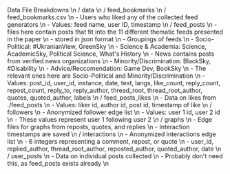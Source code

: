 Data File Breakdowns \n
/ data \n
   / feed_bookmarks \n
        / feed_bookmarks.csv \n
            - Users who liked any of the collected feed generators \n
            - Values:   feed name, user ID, timestamp \n
    / feed_posts \n
        - files here contain posts that fit into the 11 different thematic feeds presented in the paper \n
        - stored in json format \n
        - Groupings of feeds \n
            - Socio-Political: #UkranianView, GreenSky \n
            - Science & Academia: Science, AcademicSky, Political Science, What's History \n
            - News contains posts from verified news organizations \n
            - Minority/Discrimination: BlackSky, #Disability \n
            - Advice/Reccomendation: Game Dev, BookSky \n
        - The relevant ones here are Socio-Political and Minority/Discrimination \n
        - Values:   post_id, user_id, instance, date, text, langs, like_count, reply_count, repost_count, reply_to, reply_author, thread_root, thread_root_author, quotes, quoted_author, labels \n
    / feed_posts_likes \n
        - Data on likes from ./feed_posts \n
        - Values: liker id, author id, post id, timestamp of like \n
    / followers \n
        - Anonymized follower edge list \n
        - Values: user 1 id, user 2 id \n
            - These values represent user 1 following user 2 \n
    / graphs \n
        - Edge files for graphs from reposts, quotes, and replies \n
        - Interaction timestamps are saved \n
    / interactions \n
        - Anonymized interactions edge list \n
        - 6 integers representing a comment, repost, or quote  \n
        - user_id, replied_author, thread_root_author, reposted_author, quoted_author, date \n
    / user_posts \n
        - Data on individual posts collected \n
        - Probably don't need this, as feed_posts exists already \n
    

    
